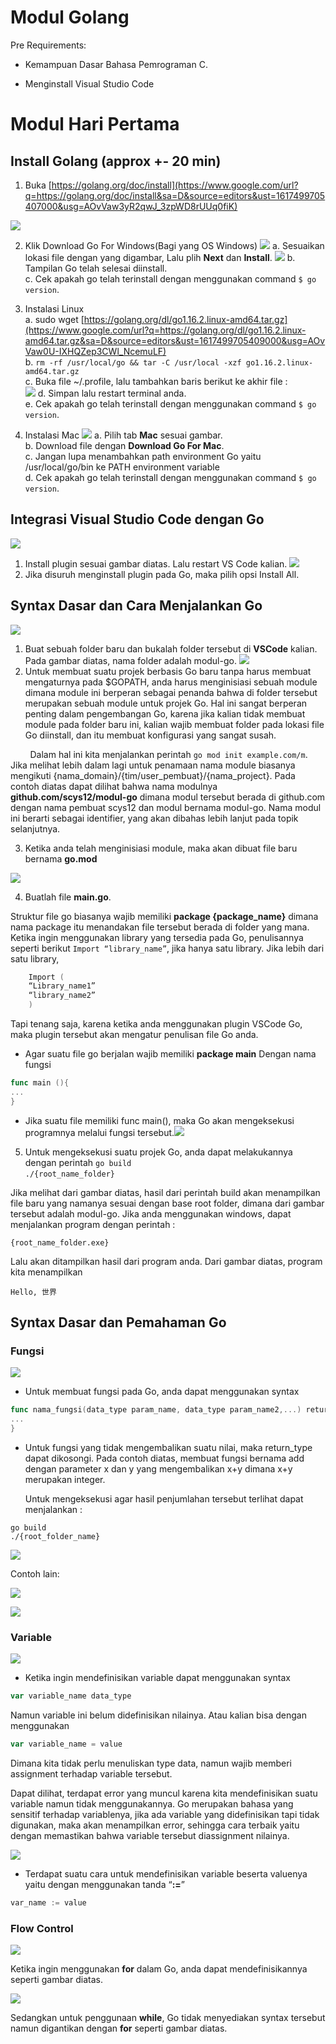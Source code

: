 # Modul Golang

Pre Requirements:

-   Kemampuan Dasar Bahasa Pemrograman C.

-   Menginstall Visual Studio Code

# Modul Hari Pertama
## Install Golang (approx +- 20 min)

1.  Buka [https://golang.org/doc/install](https://www.google.com/url?q=https://golang.org/doc/install&sa=D&source=editors&ust=1617499705407000&usg=AOvVaw3yR2qwJ_3zpWD8rUUq0fiK)

![](img/1-1.png)

2.  Klik Download Go For Windows(Bagi yang OS Windows)
![](img/1-2.png)
a.  Sesuaikan lokasi file dengan yang digambar, Lalu plih **Next** dan **Install**.
![](img/1-3.png)
b.  Tampilan Go telah selesai diinstall.  
c.  Cek apakah go telah terinstall dengan menggunakan command `$ go version`.

3.  Instalasi Linux  
a.  sudo wget [https://golang.org/dl/go1.16.2.linux-amd64.tar.gz](https://www.google.com/url?q=https://golang.org/dl/go1.16.2.linux-amd64.tar.gz&sa=D&source=editors&ust=1617499705409000&usg=AOvVaw0U-IXHQZep3CWl_NcemuLF)  
b.  `rm -rf /usr/local/go && tar -C /usr/local -xzf go1.16.2.linux-amd64.tar.gz`  
c.  Buka file ~/.profile, lalu tambahkan baris berikut ke akhir file :  
![](img/1-4.png)
d.  Simpan lalu restart terminal anda.  
e.  Cek apakah go telah terinstall dengan menggunakan command `$ go version`.

4.  Instalasi Mac
![](img/1-5.png)
a. Pilih tab **Mac**  sesuai gambar.  
b. Download file dengan **Download Go For Mac**.  
c. Jangan lupa menambahkan path environment Go yaitu /usr/local/go/bin ke PATH environment variable  
d. Cek apakah go telah terinstall dengan menggunakan command `$ go version`.

## Integrasi Visual Studio Code dengan Go
![](img/1-6.png)
1.  Install plugin sesuai gambar diatas. Lalu restart VS Code kalian.
![](img/1-7.png)
2.  Jika disuruh menginstall plugin pada Go, maka pilih opsi Install All.

## Syntax Dasar dan Cara Menjalankan Go

![](img/1-8.png)
1.  Buat sebuah folder baru dan bukalah folder tersebut di **VSCode** kalian. Pada gambar diatas, nama folder adalah modul-go.
![](img/1-9.png)
2.  Untuk membuat suatu projek berbasis Go baru tanpa harus membuat mengaturnya pada $GOPATH, anda harus menginisiasi sebuah module dimana module ini berperan sebagai penanda bahwa di folder tersebut merupakan sebuah module untuk projek Go. Hal ini sangat berperan penting dalam pengembangan Go, karena jika kalian tidak membuat module pada folder baru ini, kalian wajib membuat folder pada lokasi file Go diinstall, dan itu membuat konfigurasi yang sangat susah.

&nbsp;&nbsp;&nbsp;&nbsp;&nbsp;&nbsp;&nbsp;&nbsp;Dalam hal ini kita menjalankan perintah `go mod init example.com/m`. Jika melihat lebih dalam lagi untuk penamaan nama module biasanya mengikuti {nama_domain}/{tim/user_pembuat}/{nama_project}. Pada contoh diatas dapat dilihat bahwa nama modulnya **github.com/scys12/modul-go** dimana modul tersebut berada di github.com dengan nama pembuat scys12 dan modul bernama modul-go. Nama modul ini berarti sebagai identifier, yang akan dibahas lebih lanjut pada topik selanjutnya.

3.  Ketika anda telah menginisiasi module, maka akan dibuat file baru bernama **go.mod**

![](img/1-10.png)

4.  Buatlah file **main.go**.

Struktur file go biasanya wajib memiliki **package {package_name}** dimana nama package itu menandakan file tersebut berada di folder yang mana. Ketika ingin menggunakan library yang tersedia pada Go, penulisannya seperti berikut `Import “library_name”`, jika hanya satu library. Jika lebih dari satu library,
````GO
    Import (
    “Library_name1”
    “library_name2”
    )
````
Tapi tenang saja, karena ketika anda menggunakan plugin VSCode Go, maka plugin tersebut akan mengatur penulisan file Go anda.

-   Agar suatu file go berjalan wajib memiliki
**package main**
Dengan nama fungsi
````GO
func main (){
...
}
````

-   Jika suatu file memiliki func main(), maka Go akan mengeksekusi programnya melalui fungsi tersebut.![](img/1-11.png)

5.  Untuk mengeksekusi suatu projek Go, anda dapat melakukannya dengan perintah
``go build``  
```./{root_name_folder}```

Jika melihat dari gambar diatas, hasil dari perintah build akan menampilkan file baru yang namanya sesuai dengan base root folder, dimana dari gambar tersebut adalah modul-go. Jika anda menggunakan windows, dapat menjalankan program dengan perintah :

 ``{root_name_folder.exe}``

Lalu akan ditampilkan hasil dari program anda. Dari gambar diatas, program kita menampilkan

    Hello, 世界

## Syntax Dasar dan Pemahaman Go

###  Fungsi

![](img/1-12.png)

- Untuk membuat fungsi pada Go, anda dapat menggunakan syntax
````GO
func nama_fungsi(data_type param_name, data_type param_name2,...) return_type {
...
}
````

- Untuk fungsi yang tidak mengembalikan suatu nilai, maka return_type dapat dikosongi. Pada contoh diatas, membuat fungsi bernama add dengan parameter x dan y yang mengembalikan x+y dimana x+y merupakan integer.

   Untuk mengeksekusi agar hasil penjumlahan tersebut terlihat dapat menjalankan :

```go build```  
``./{root_folder_name}``

![](img/1-13.png)

Contoh lain:

![](img/1-14.png)

![](img/1-15.png)

###  Variable

![](img/1-16.png)

- Ketika ingin mendefinisikan variable dapat menggunakan syntax

````GO
var variable_name data_type
````

Namun variable ini belum didefinisikan nilainya. Atau kalian bisa dengan menggunakan
````GO
var variable_name = value
````
Dimana kita tidak perlu menuliskan type data, namun wajib memberi assignment terhadap variable tersebut.

Dapat dilihat, terdapat error yang muncul karena kita mendefinisikan suatu variable namun tidak menggunakannya. Go merupakan bahasa yang sensitif terhadap variablenya, jika ada variable yang didefinisikan tapi tidak digunakan, maka akan menampilkan error, sehingga cara terbaik yaitu dengan memastikan bahwa variable tersebut diassignment nilainya.

![](img/1-17.png)

- Terdapat suatu cara untuk mendefinisikan variable beserta valuenya yaitu dengan menggunakan tanda “**:=**”
````GO
var_name := value
````
### Flow Control

![](img/1-18.png)

Ketika ingin menggunakan **for** dalam Go, anda dapat mendefinisikannya seperti gambar diatas.

![](img/1-19.png)

Sedangkan untuk penggunaan **while**, Go tidak menyediakan syntax tersebut namun digantikan dengan **for** seperti gambar diatas.